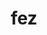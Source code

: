 ---
category: 3-letters
denotation: null
name: fez
reference_link: https://www.etymonline.com/word/fez
root_language: null
root_name: null
title: fez
type: free
word_sums:
- respelling: fez
  sum: 'Fez + '
---